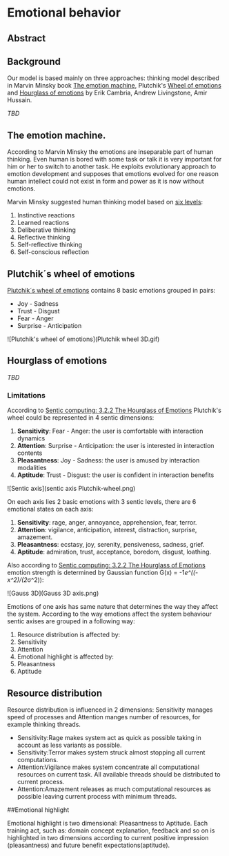 # Emotional behavior

## Abstract

## Background

Our model is based mainly on three approaches: thinking model described in Marvin Minsky book [The emotion machine](http://en.wikipedia.org/wiki/The_Emotion_Machine), Plutchik's [Wheel of emotions](http://en.wikipedia.org/wiki/Plutchik%27s_Wheel_of_Emotions#Plutchik.27s_wheel_of_emotions) and [Hourglass of emotions](http://link.springer.com/chapter/10.1007%2F978-3-642-34584-5_11#page-1) by Erik Cambria, Andrew Livingstone, Amir Hussain.

_TBD_

## The emotion machine.

According to Marvin Minsky the emotions are inseparable part of human thinking. Even human is bored with some task or talk it is very important for him or her to switch to another task. He exploits evolutionary approach to emotion development and supposes that emotions evolved for one reason human intellect could not exist in form and power as it is now without emotions.

Marvin Minsky suggested human thinking model based on [six levels](http://web.media.mit.edu/~minsky/E5/eb5.html):

 1. Instinctive reactions
 1. Learned reactions
 1. Deliberative thinking
 1. Reflective thinking
 1. Self-reflective thinking
 1. Self-conscious reflection



## Plutchik´s wheel of emotions

[Plutchik´s wheel of emotions](http://en.wikipedia.org/wiki/Plutchik%27s_Wheel_of_Emotions#Plutchik.27s_wheel_of_emotions) contains 8 basic emotions grouped in pairs:

 * Joy - Sadness
 * Trust - Disgust
 * Fear - Anger
 * Surprise - Anticipation

![Plutchik's wheel of emotions](Plutchik wheel 3D.gif)



## Hourglass of emotions

_TBD_

### Limitations


According to [Sentic computing: 3.2.2 The Hourglass of Emotions](http://sentic.net/senticcomputing.pdf) Plutchik's wheel could be represented in 4 sentic dimensions:

 1. **Sensitivity**: Fear - Anger: the user is comfortable with interaction dynamics 
 1. **Attention**: Surprise - Anticipation: the user is interested in interaction contents
 1. **Pleasantness**: Joy - Sadness: the user is amused by interaction modalities
 1. **Aptitude**: Trust - Disgust: the user is confident in interaction benefits

![Sentic axis](sentic axis Plutchik-wheel.png)

On each axis lies 2 basic emotions with 3 sentic levels, there are 6 emotional states on each axis:

 1. **Sensitivity**: rage, anger, annoyance, apprehension, fear, terror.
 1. **Attention**: vigilance, anticipation, interest, distraction, surprise, amazement.
 1. **Pleasantness**: ecstasy, joy, serenity, pensiveness, sadness, grief.
 1. **Aptitude**: admiration, trust, acceptance, boredom, disgust, loathing.

Also according to [Sentic computing: 3.2.2 The Hourglass of Emotions](http://sentic.net/senticcomputing.pdf) emotion strength is determined by Gaussian function
G(x) = -1*e^((-x^2)/(2*σ^2)):

![Gauss 3D](Gauss 3D axis.png)

Emotions of one axis has same nature that determines the way they affect the system.
According to the way emotions affect the system behaviour sentic axises are grouped in a following way:

 1. Resource distribution is affected by:
   2. Sensitivity
   2. Attention
 1. Emotional highlight is affected by:
  2. Pleasantness
  2. Aptitude 

## Resource distribution

Resource distribution is influenced in 2 dimensions: Sensitivity manages speed of processes and Attention manges number of resources, for example thinking threads.
 * Sensitivity:Rage makes system act as quick as possible taking in account as less variants as possible.
 * Sensitivity:Terror makes system struck almost stopping all current computations.
 * Attention:Vigilance makes system concentrate all computational resources on current task. All available threads should be distributed to current process.
 * Attention:Amazement releases as much computational resources as possible leaving current process with minimum threads.

##Emotional highlight

Emotional highlight is two dimensional: Pleasantness to Aptitude.
Each training act, such as: domain concept explanation, feedback and so on is highlighted in two dimensions according to current positive impression (pleasantness) and future benefit expectations(aptitude).



